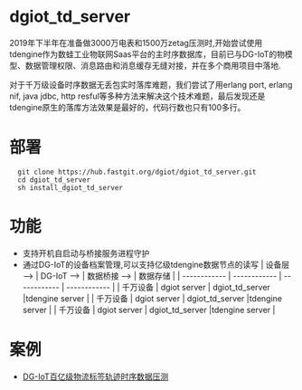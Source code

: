 # dgiot_td_server
   2019年下半年在准备做3000万电表和1500万zetag压测时,开始尝试使用tdengine作为数蛙工业物联网Saas平台的主时序数据库，目前已与DG-IoT的物模型、数据管理权限、消息路由和消息缓存无缝对接，并在多个商用项目中落地.
   
  对于千万级设备时序数据无丢包实时落库难题，我们尝试了用erlang port, erlang nif, java jdbc, http resful等多种方法来解决这个技术难题，最后发现还是tdengine原生的落库方法效果是最好的，代码行数也只有100多行。
# 部署
  ``` shell script
    git clone https://hub.fastgit.org/dgiot/dgiot_td_server.git
    cd dgiot_td_server
    sh install_dgiot_td_server
  ```
# 功能
 - 支持开机自启动与桥接服务进程守护
 - 通过DG-IoT的设备档案管理,可以支持亿级tdengine数据节点的读写
   | 设备层 --> | DG-IoT -->  | 数据桥接 -->  |  数据存储 |
   | ------------ | ------------ | ------------ | ------------ |
   |  千万设备 | dgiot server  | dgiot_td_server  |tdengine server   |
   |  千万设备 | dgiot server  | dgiot_td_server  |tdengine server   |
   |  千万设备 | dgiot server  | dgiot_td_server  |tdengine server   |  
# 案例 
- [ DG-IoT百亿级物流标签轨迹时序数据压测](https://mp.weixin.qq.com/s/8cK_Mo8NayiHaZ7Bkn4HJQ)
 
